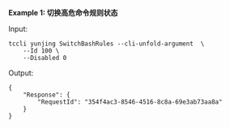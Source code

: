 **Example 1: 切换高危命令规则状态**



Input: 

```
tccli yunjing SwitchBashRules --cli-unfold-argument  \
    --Id 100 \
    --Disabled 0
```

Output: 
```
{
    "Response": {
        "RequestId": "354f4ac3-8546-4516-8c8a-69e3ab73aa8a"
    }
}
```

